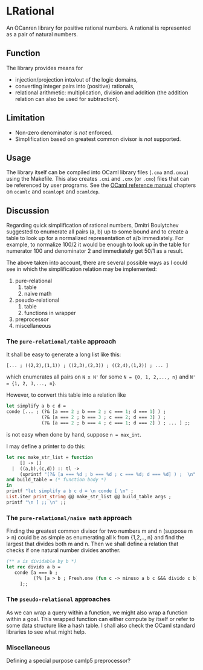# LRational

An OCanren library for positive rational numbers. A rational is represented
 as a pair of natural numbers. 

## Function

The library provides means for

* injection/projection into/out of the logic domains,
* converting integer pairs into (positive) rationals,
* relational arithmetic: multiplication, division and  addition (the addition relation can also be used for subtraction).  

## Limitation

* Non-zero denominator is _not_ enforced.
* Simplification based on greatest common divisor is _not_ supported.

## Usage

The library itself can be compiled into OCaml library files (`.cma` and`.cmxa`) using the Makefile.
This also creates `.cmi` and `.cmx` (or `.cmo`) files that can be referenced by user programs.
See the
[OCaml reference manual](http://caml.inria.fr/pub/docs/manual-ocaml/index.html) chapters
on `ocamlc` and `ocamlopt` and `ocamldep`.

## Discussion


Regarding quick simplification of rational numbers,
Dmitri Boulytchev suggested to enumerate all pairs (a, b) up to some bound and
to create a table to
look up for a normalized representation of a/b immediately.
For example, to normalize 100/2 it would be enough to look up in the
table for numerator 100 and denominator 2 and immediately get 50/1 as a result.

The above taken into account, there are several possible ways as I could see in which the simplification relation may be implemented:

1. pure-relational
    1. table
    1. naive math
1. pseudo-relational
    1. table
    1. functions in wrapper
1. preprocessor
1. miscellaneous

### The `pure-relational/table` approach

It shall be easy to generate a long list like this:

```
[... ; ((2,2),(1,1)) ; ((2,3),(2,3)) ; ((2,4),(1,2)) ; ... ]
```

which enumerates all pairs on `N x N'` for some `N = {0, 1, 2,..., n}` and `N' = {1, 2, 3,..., n}`.

However, to convert this table into a relation like

```ocaml
let simplify a b c d =
conde [... ; (?& [a === 2 ; b === 2 ; c === 1; d === 1] ) ;
             (?& [a === 2 ; b === 3 ; c === 2; d === 3] ) ;
             (?& [a === 2 ; b === 4 ; c === 1; d === 2] ) ; ... ] ;;
```

is not easy when done by hand, suppose `n = max_int`.  

I may define a printer to do this:

```ocaml
let rec make_str_list = function
     [] -> []
  |  ((a,b),(c,d)) :: tl ->
     (sprintf "(?& [a === %d ; b === %d ; c === %d; d === %d] ) ;  \n" a b c d)  :: make_str_list tl 
and build_table = (* function body *)
in
printf "let simplify a b c d = \n conde [ \n" ;
List.iter print_string @@ make_str_list @@ build_table args ;
printf "\n ] ;; \n" ;;
```

### The `pure-relational/naive math` approach

Finding the greatest common divisor for two numbers m and n (suppose m > n) could
   be as simple as enumerating all k from {1,2,.., n} and find the largest that divides both m and n.
   Then we shall define a relation that checks if one natural number divides another.
   
```ocaml
(** a is dividable by b *)
let rec divido a b =
   conde [a === b ;
          (?% [a > b ; Fresh.one (fun c -> minuso a b c &&& divido c b)])
	 ];;
```


### The `pseudo-relational` approaches

As we can wrap a query within a function, we might also wrap a function within a goal.
This wrapped function can either compute by itself or refer to some data structure like a hash table.
I shall also check the OCaml standard libraries to see what might help.  


### Miscellaneous

Defining a special purpose camlp5 preprocessor? 








